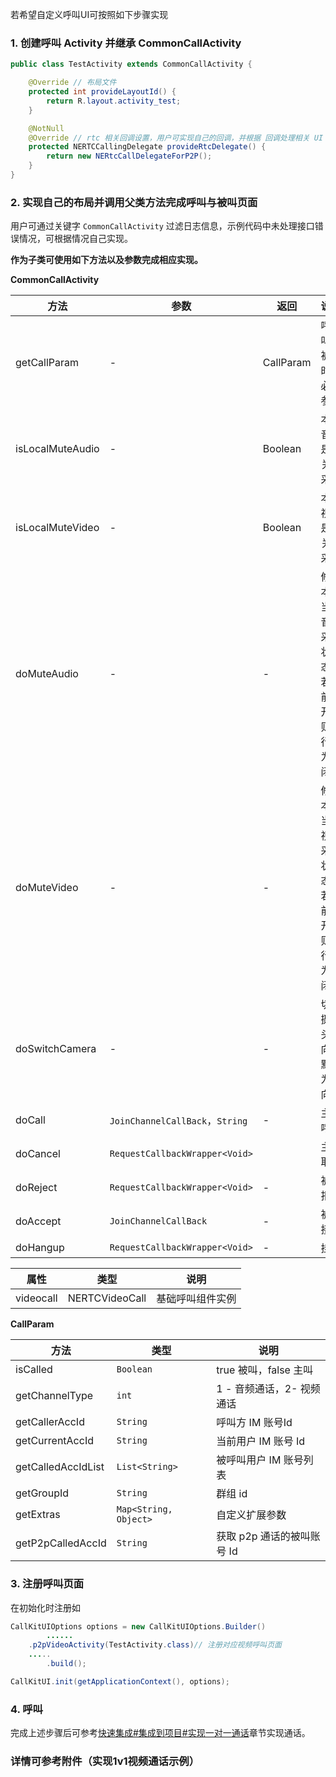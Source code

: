 若希望自定义呼叫UI可按照如下步骤实现

### 1. 创建呼叫 Activity 并继承 CommonCallActivity 

``` java
public class TestActivity extends CommonCallActivity {

    @Override // 布局文件
    protected int provideLayoutId() {
        return R.layout.activity_test;
    }

    @NotNull
    @Override // rtc 相关回调设置，用户可实现自己的回调，并根据 回调处理相关 UI
    protected NERTCCallingDelegate provideRtcDelegate() {
        return new NERtcCallDelegateForP2P();
    }
}
```

### 2. 实现自己的布局并调用父类方法完成呼叫与被叫页面

用户可通过关键字 `CommonCallActivity` 过滤日志信息，示例代码中未处理接口错误情况，可根据情况自己实现。

**作为子类可使用如下方法以及参数完成相应实现。**

**CommonCallActivity**

| 方法             | 参数                            | 返回      | 说明                                                 |
| ---------------- | ------------------------------- | --------- | ---------------------------------------------------- |
| getCallParam     | -                               | CallParam | 呼叫/被叫时的必要参数                                |
| isLocalMuteAudio | -                               | Boolean   | 本地音频是否关闭采集                                 |
| isLocalMuteVideo | -                               | Boolean   | 本地视频是否关闭采集                                 |
| doMuteAudio      | -                               | -         | 修改本地当前音频采集状态，若当前为开启则执行后为关闭 |
| doMuteVideo      | -                               | -         | 修改本地当前视频采集状态，若当前为开启则执行后为关闭 |
| doSwitchCamera   | -                               | -         | 切换摄像头方向，默认为正向                           |
| doCall           | `JoinChannelCallBack`，`String` | -         | 主叫呼叫                                             |
| doCancel         | `RequestCallbackWrapper<Void>`  |           | 主叫取消                                             |
| doReject         | `RequestCallbackWrapper<Void>`  | -         | 被叫拒绝                                             |
| doAccept         | `JoinChannelCallBack`           | -         | 被叫接受                                             |
| doHangup         | `RequestCallbackWrapper<Void>`  | -         | 挂断                                                 |

| 属性      | 类型           | 说明             |
| --------- | -------------- | ---------------- |
| videocall | NERTCVideoCall | 基础呼叫组件实例 |


**CallParam**

| 方法               | 类型                  | 说明                       |
| ------------------ | --------------------- | -------------------------- |
| isCalled           | `Boolean`             | true 被叫，false 主叫      |
| getChannelType     | `int`                 | 1 - 音频通话，2- 视频通话  |
| getCallerAccId     | `String`              | 呼叫方 IM 账号Id           |
| getCurrentAccId    | `String`              | 当前用户 IM 账号 Id        |
| getCalledAccIdList | `List<String>`        | 被呼叫用户 IM 账号列表     |
| getGroupId         | `String`              | 群组 id                    |
| getExtras          | `Map<String, Object>` | 自定义扩展参数             |
| getP2pCalledAccId  | `String`              | 获取 p2p 通话的被叫账号 Id |

### 3. 注册呼叫页面

在初始化时注册如

```java
CallKitUIOptions options = new CallKitUIOptions.Builder()
		......
  	.p2pVideoActivity(TestActivity.class)// 注册对应视频呼叫页面
  	.....
		.build();

CallKitUI.init(getApplicationContext(), options);
```

### 4. 呼叫

完成上述步骤后可参考[快速集成#集成到项目#实现一对一通话](../../快速集成/集成到项目_Android.md)章节实现通话。

### 详情可参考附件（实现1v1视频通话示例）